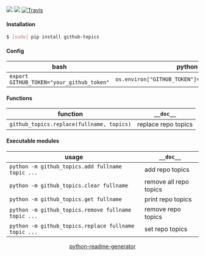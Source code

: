 <!--
https://pypi.org/project/readme-generator/
https://pypi.org/project/python-readme-generator/
-->

[![](https://img.shields.io/pypi/pyversions/github-topics.svg?longCache=True)](https://pypi.org/project/github-topics/)
[![](https://img.shields.io/pypi/v/github-topics.svg?maxAge=3600)](https://pypi.org/project/github-topics/)
[![Travis](https://api.travis-ci.org/looking-for-a-job/github-topics.py.svg?branch=master)](https://travis-ci.org/looking-for-a-job/github-topics.py/)

#### Installation
```bash
$ [sudo] pip install github-topics
```

#### Config
bash|python
-|-
`export GITHUB_TOKEN="your_github_token"`|`os.environ["GITHUB_TOKEN"]="your_github_token"`

#### Functions
function|`__doc__`
-|-
`github_topics.replace(fullname, topics)` |replace repo topics

#### Executable modules
usage|`__doc__`
-|-
`python -m github_topics.add fullname topic ...` |add repo topics
`python -m github_topics.clear fullname` |remove all repo topics
`python -m github_topics.get fullname` |print repo topics
`python -m github_topics.remove fullname topic ...` |remove repo topics
`python -m github_topics.replace fullname topic ...` |set repo topics

<p align="center">
    <a href="https://pypi.org/project/python-readme-generator/">python-readme-generator</a>
</p>